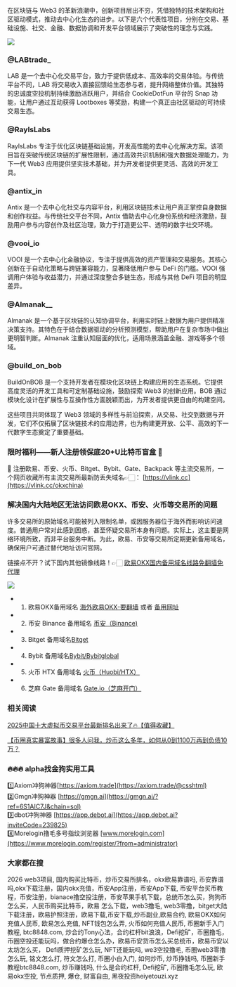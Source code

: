 在区块链与 Web3 的革新浪潮中，创新项目层出不穷，凭借独特的技术架构和社区驱动模式，推动去中心化生态的进步。以下是六个代表性项目，分别在交易、基础设施、社交、金融、数据协调和开发平台领域展示了突破性的理念与实践。

[![](https://307e939.webp.li/GotNLhKacAEcCtG.jpeg)](https://btc8848.com/top-10-exchanges)

### @LABtrade_
LAB 是一个去中心化交易平台，致力于提供低成本、高效率的交易体验。与传统平台不同，LAB 将交易收入直接回馈给生态参与者，提升网络整体价值。其独特的忠诚度空投机制持续激励活跃用户，并结合 CookieDotFun 平台的 Snap 功能，让用户通过互动获得 Lootboxes 等奖励，构建一个真正由社区驱动的可持续交易生态。

### @RaylsLabs
RaylsLabs 专注于优化区块链基础设施，开发高性能的去中心化解决方案。该项目旨在突破传统区块链的扩展性限制，通过高效共识机制和强大数据处理能力，为下一代 Web3 应用提供坚实技术基础，并为开发者提供更灵活、高效的开发工具。

### @antix_in
Antix 是一个去中心化社交与内容平台，利用区块链技术让用户真正掌控自身数据和创作权益。与传统社交平台不同，Antix 借助去中心化身份系统和经济激励，鼓励用户参与内容创作及社区治理，致力于打造更公平、透明的数字社交环境。

### @vooi_io
VOOI 是一个去中心化金融协议，专注于提供高效的资产管理和交易服务。其核心创新在于自动化策略与跨链兼容能力，显著降低用户参与 DeFi 的门槛。VOOI 强调用户体验与收益潜力，并通过深度整合多链生态，形成与其他 DeFi 项目的明显差异。

### @Almanak__
Almanak 是一个基于区块链的认知协调平台，利用实时链上数据为用户提供精准决策支持。其特色在于结合数据驱动的分析预测模型，帮助用户在复杂市场中做出更明智判断。Almanak 注重认知层面的优化，适用场景涵盖金融、游戏等多个领域。

### @build_on_bob
BuildOnBOB 是一个支持开发者在模块化区块链上构建应用的生态系统。它提供高度灵活的开发工具和可定制基础设施，鼓励探索 Web3 的创新应用。BOB 通过模块化设计在扩展性与互操作性方面脱颖而出，为开发者提供更自由的构建空间。

这些项目共同体现了 Web3 领域的多样性与前沿探索，从交易、社交到数据与开发，它们不仅拓展了区块链技术的应用边界，也为构建更开放、公平、高效的下一代数字生态奠定了重要基础。

### 限时福利——新人注册领保底20+U比特币盲盒 🎁
🎁 注册欧易、币安、火币、Bitget、Bybit、Gate、Backpack 等主流交易所，一个网页收藏所有主流交易所最新防丢失域名👉🏻： [https://vlink.cc](https://vlink.cc/okxchina)

### 解决国内大陆地区无法访问欧易OKX、币安、火币等交易所的问题
许多交易所的原始域名可能被列入限制名单，或因服务器位于海外而影响访问速度。普通用户常对此感到困惑，甚至怀疑交易所本身有问题。实际上，这主要是网络环境所致，而非平台服务中断。为此，欧易、币安等交易所定期更新备用域名，确保用户可通过替代地址访问官网。

链接点不开？试下国内其他镜像线路！👉🏻 [欧易OKX国内备用域名线路免翻墙免代理](https://vlink.cc/okxcn)

[![](https://307e939.webp.li/20250812124552161.png)](https://vlink.cc/okxcn)

- 1. 欧易OKX备用域名 [海外欧易OKX-要翻墙](https://www.okx.com/join/18639032) 或者 [备用网址](https://www.oucnyi.net/zh-hans/join/18639032) 
- 2. 币安 Binance 备用域名 [币安（Binance)](https://accounts.binance.com/zh-CN/register?ref=36457687)
- 3. Bitget 备用域名[Bitget](https://www.bitget.com/zh-CN/referral/register?from=referral&clacCode=VRNEYUTR)
- 4. Bybit 备用域名[Bybit/Bybitglobal](https://www.bybitglobal.com/zh-MY/invite/?ref=VMKORMM)
- 5. 火币 HTX 备用域名 [火币（Huobi/HTX）](https://www.htx.com/invite/zh-cn/1f?invite_code=whf45223)
- 6. 芝麻 Gate 备用域名 [Gate.io（芝麻开门）](https://www.gate.io/zh/signup?ref_type=103&ref=A1ERAQ)

### 相关阅读

[2025中国十大虚拟币交易平台最新排名出来了🔥【值得收藏】](https://btc8848.com/top-10-exchanges/)

[【币圈真实暴富故事】很多人问我，炒币这么多年，如何从0到1100万再到负债10万？](https://heiyetouzi.xyz/biquanstory001/)

### 🔥🔥🔥 alpha找金狗实用工具
1️⃣Axiom冲狗神器[https://axiom.trade](https://axiom.trade/@csshtml)  
2️⃣Gmgn冲狗神器 [https://gmgn.ai](https://gmgn.ai/?ref=6S1AIC7J&chain=sol)  
3️⃣dbot冲狗神器 [https://app.debot.ai](https://app.debot.ai?inviteCode=239825)  
4️⃣Morelogin撸毛多号指纹浏览器 [www.morelogin.com](https://www.morelogin.com/register/?from=administrator)  

### 大家都在搜
2026 web3项目, 国内购买比特币，炒币交易所排名，okx欧易靠谱吗, 币安靠谱吗,okx下载注册，国内okx充值，币安App注册，币安App下载, 币安平台买币教程，币安注册，bianace撸空投注册，币安苹果手机下载，总统币怎么买，狗狗币怎么买，人民币购买比特币，欧易 怎么下载，web3撸毛, web3零撸，bitget大陆下载注册，欧易护照注册，欧易下载,币安下载,炒币副业,欧易合约, 欧易OKX如何充值人民币, 欧易怎么充值, NFT钱包怎么弄, 火币如何充值人民币, 币圈新手入门教程, btc8848.com, 炒合约Tony心法，合约杠杆bit浪浪，Defi挖矿，币圈撸毛，币圈空投还能玩吗，做合约爆仓怎么办，欧易币安货币怎么买总统币，欧易币安以太坊怎么买， Defi质押挖矿怎么玩, NFT还能玩吗, we3空投撸毛, 币圈web3零撸怎么玩, 铭文怎么打, 符文怎么打, 币圈小白入门, 如何炒币, 炒币挣钱吗, 币圈新手教程btc8848.com, 炒币赚钱吗, 什么是合约杠杆, Defi挖矿, 币圈撸毛怎么玩, 欧易okx空投, 节点质押, 爆仓, 财富自由, 黑夜投资heiyetouzi.xyz